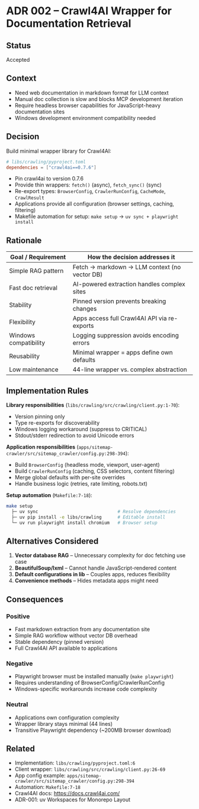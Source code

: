 # **ADR 002 – Crawl4AI Wrapper for Documentation Retrieval**

## Status

Accepted

## Context

* Need web documentation in markdown format for LLM context
* Manual doc collection is slow and blocks MCP development iteration
* Require headless browser capabilities for JavaScript-heavy documentation sites
* Windows development environment compatibility needed

## Decision

Build minimal wrapper library for Crawl4AI:

```toml
# libs/crawling/pyproject.toml
dependencies = ["crawl4ai==0.7.6"]
```

* Pin crawl4ai to version 0.7.6
* Provide thin wrappers: `fetch()` (async), `fetch_sync()` (sync)
* Re-export types: `BrowserConfig`, `CrawlerRunConfig`, `CacheMode`, `CrawlResult`
* Applications provide all configuration (browser settings, caching, filtering)
* Makefile automation for setup: `make setup` → `uv sync + playwright install`

## Rationale

| Goal / Requirement           | How the decision addresses it                        |
| ---------------------------- | ---------------------------------------------------- |
| Simple RAG pattern           | Fetch → markdown → LLM context (no vector DB)        |
| Fast doc retrieval           | AI-powered extraction handles complex sites          |
| Stability                    | Pinned version prevents breaking changes             |
| Flexibility                  | Apps access full Crawl4AI API via re-exports         |
| Windows compatibility        | Logging suppression avoids encoding errors           |
| Reusability                  | Minimal wrapper = apps define own defaults           |
| Low maintenance              | 44-line wrapper vs. complex abstraction              |

## Implementation Rules

**Library responsibilities** (`libs/crawling/src/crawling/client.py:1-70`):
* Version pinning only
* Type re-exports for discoverability
* Windows logging workaround (suppress to CRITICAL)
* Stdout/stderr redirection to avoid Unicode errors

**Application responsibilities** (`apps/sitemap-crawler/src/sitemap_crawler/config.py:298-394`):
* Build `BrowserConfig` (headless mode, viewport, user-agent)
* Build `CrawlerRunConfig` (caching, CSS selectors, content filtering)
* Merge global defaults with per-site overrides
* Handle business logic (retries, rate limiting, robots.txt)

**Setup automation** (`Makefile:7-18`):
```bash
make setup
  ├─ uv sync                              # Resolve dependencies
  ├─ uv pip install -e libs/crawling      # Editable install
  └─ uv run playwright install chromium   # Browser setup
```

## Alternatives Considered

1. **Vector database RAG** – Unnecessary complexity for doc fetching use case
2. **BeautifulSoup/lxml** – Cannot handle JavaScript-rendered content
3. **Default configurations in lib** – Couples apps, reduces flexibility
4. **Convenience methods** – Hides metadata apps might need

## Consequences

### Positive

* Fast markdown extraction from any documentation site
* Simple RAG workflow without vector DB overhead
* Stable dependency (pinned version)
* Full Crawl4AI API available to applications

### Negative

* Playwright browser must be installed manually (`make playwright`)
* Requires understanding of BrowserConfig/CrawlerRunConfig
* Windows-specific workarounds increase code complexity

### Neutral

* Applications own configuration complexity
* Wrapper library stays minimal (44 lines)
* Transitive Playwright dependency (~200MB browser download)

## Related

* Implementation: `libs/crawling/pyproject.toml:6`
* Client wrapper: `libs/crawling/src/crawling/client.py:26-69`
* App config example: `apps/sitemap-crawler/src/sitemap_crawler/config.py:298-394`
* Automation: `Makefile:7-18`
* Crawl4AI docs: https://docs.crawl4ai.com/
* ADR-001: uv Workspaces for Monorepo Layout
